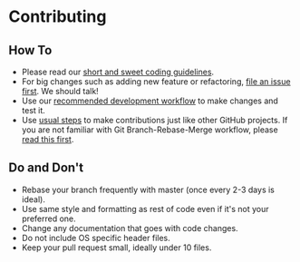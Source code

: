 # Contributing

## How To

- Please read our [short and sweet coding guidelines](coding_guidelines.md).
- For big changes such as adding new feature or refactoring, [file an issue first](https://github.com/Microsoft/AirSim/issues). We should talk!
- Use our [recommended development workflow](dev_workflow.md) to make changes and test it.
- Use [usual steps](https://akrabat.com/the-beginners-guide-to-contributing-to-a-github-project/) to make contributions just like other GitHub projects. If you are not familiar with Git Branch-Rebase-Merge workflow, please [read this first](http://shitalshah.com/p/git-workflow-branch-rebase-squash-merge/).

## Do and Don't
- Rebase your branch frequently with master (once every 2-3 days is ideal).
- Use same style and formatting as rest of code even if it's not your preferred one.
- Change any documentation that goes with code changes.
- Do not include OS specific header files.
- Keep your pull request small, ideally under 10 files.
